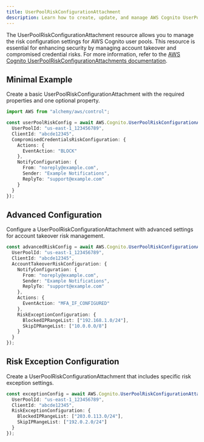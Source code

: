 ```yaml
---
title: UserPoolRiskConfigurationAttachment
description: Learn how to create, update, and manage AWS Cognito UserPoolRiskConfigurationAttachments using Alchemy Cloud Control.
---
```


The UserPoolRiskConfigurationAttachment resource allows you to manage the risk configuration settings for AWS Cognito user pools. This resource is essential for enhancing security by managing account takeover and compromised credential risks. For more information, refer to the [AWS Cognito UserPoolRiskConfigurationAttachments documentation](https://docs.aws.amazon.com/cognito/latest/userguide/).

## Minimal Example

Create a basic UserPoolRiskConfigurationAttachment with the required properties and one optional property.

```ts
import AWS from "alchemy/aws/control";

const userPoolRiskConfig = await AWS.Cognito.UserPoolRiskConfigurationAttachment("userPoolRiskConfig", {
  UserPoolId: "us-east-1_123456789",
  ClientId: "abcde12345",
  CompromisedCredentialsRiskConfiguration: {
    Actions: {
      EventAction: "BLOCK"
    },
    NotifyConfiguration: {
      From: "noreply@example.com",
      Sender: "Example Notifications",
      ReplyTo: "support@example.com"
    }
  }
});
```

## Advanced Configuration

Configure a UserPoolRiskConfigurationAttachment with advanced settings for account takeover risk management.

```ts
const advancedRiskConfig = await AWS.Cognito.UserPoolRiskConfigurationAttachment("advancedRiskConfig", {
  UserPoolId: "us-east-1_123456789",
  ClientId: "abcde12345",
  AccountTakeoverRiskConfiguration: {
    NotifyConfiguration: {
      From: "noreply@example.com",
      Sender: "Example Notifications",
      ReplyTo: "support@example.com"
    },
    Actions: {
      EventAction: "MFA_IF_CONFIGURED"
    },
    RiskExceptionConfiguration: {
      BlockedIPRangeList: ["192.168.1.0/24"],
      SkipIPRangeList: ["10.0.0.0/8"]
    }
  }
});
```

## Risk Exception Configuration

Create a UserPoolRiskConfigurationAttachment that includes specific risk exception settings.

```ts
const exceptionConfig = await AWS.Cognito.UserPoolRiskConfigurationAttachment("exceptionConfig", {
  UserPoolId: "us-east-1_123456789",
  ClientId: "abcde12345",
  RiskExceptionConfiguration: {
    BlockedIPRangeList: ["203.0.113.0/24"],
    SkipIPRangeList: ["192.0.2.0/24"]
  }
});
```